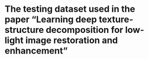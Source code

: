 # The testing dataset used in the paper “Learning deep texture-structure decomposition for low-light image restoration and enhancement”
